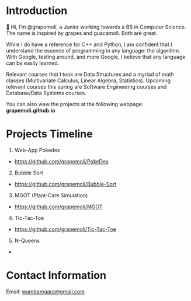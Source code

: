 # Introduction
👋 Hi, I’m @grapemoli, a Junior working towards a BS in Computer Science. The name is inspired by grapes and guacamoli. Both are great.

While I do have a reference for C++ and Python, I am confident that I understand the essence of programming in any language: the algorithm. With Google, testing around, and more Google, I believe that any language can be easily learned.

Relevant courses that I took are Data Structures and a myriad of math classes (Multivariate Calculus, Linear Algebra, Statistics). Upcoming relevant courses this spring are Software Engineering courses and Database/Data Systems courses.

You can also view the projects at the following webpage: **grapemoli.github.io**

# Projects Timeline
1. Web-App Pokedex 
  - https://github.com/grapemoli/PokeDex
2. Bubble Sort
  - https://github.com/grapemoli/Bubble-Sort
3. MGOT (Plant-Care Simulation) 
  - https://github.com/grapemoli/MGOT
4. Tic-Tac-Toe 
  - https://github.com/grapemoli/Tic-Tac-Toe
5. N-Queens
  - 


# Contact Information
Email: wambamgara@gmail.com
